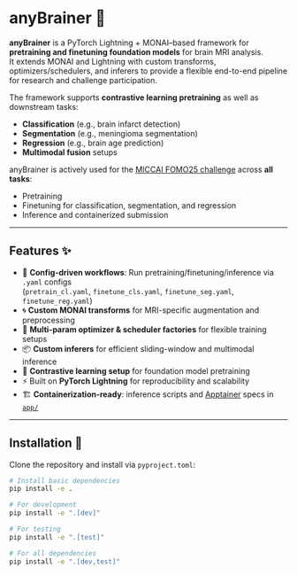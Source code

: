 # anyBrainer 🧠
**anyBrainer** is a PyTorch Lightning + MONAI–based framework for **pretraining and finetuning foundation models** for brain MRI analysis.  
It extends MONAI and Lightning with custom transforms, optimizers/schedulers, and inferers to provide a flexible end-to-end pipeline for research and challenge participation.

The framework supports **contrastive learning pretraining** as well as downstream tasks:
- **Classification** (e.g., brain infarct detection)
- **Segmentation** (e.g., meningioma segmentation)
- **Regression** (e.g., brain age prediction)
- **Multimodal fusion** setups

anyBrainer is actively used for the [MICCAI FOMO25 challenge](https://fomo25.grand-challenge.org/) across **all tasks**:
- Pretraining  
- Finetuning for classification, segmentation, and regression  
- Inference and containerized submission

---

## Features ✨
- 🔧 **Config-driven workflows**: Run pretraining/finetuning/inference via `.yaml` configs  
  (`pretrain_cl.yaml`, `finetune_cls.yaml`, `finetune_seg.yaml`, `finetune_reg.yaml`)  
- 🌀 **Custom MONAI transforms** for MRI-specific augmentation and preprocessing  
- 🧩 **Multi-param optimizer & scheduler factories** for flexible training setups  
- 📦 **Custom inferers** for efficient sliding-window and multimodal inference  
- 🔄 **Contrastive learning setup** for foundation model pretraining  
- ⚡ Built on **PyTorch Lightning** for reproducibility and scalability  
- 🏗️ **Containerization-ready**: inference scripts and [Apptainer](https://apptainer.org/) specs in [`app/`](./app)  

---

## Installation 🚀

Clone the repository and install via `pyproject.toml`:

```bash
# Install basic dependencies
pip install -e .

# For development
pip install -e ".[dev]"

# For testing
pip install -e ".[test]"

# For all dependencies
pip install -e ".[dev,test]"

